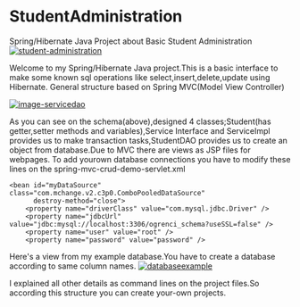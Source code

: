 # StudentAdministration
Spring/Hibernate Java Project about Basic Student Administration
<a href="https://ibb.co/YWGSNzN"><img src="https://i.ibb.co/8BVwmWm/student-administration.jpg" alt="student-administration" border="0"></a>

Welcome to my Spring/Hibernate Java project.This is a basic interface to make some known sql operations like select,insert,delete,update using Hibernate.
General structure based on Spring MVC(Model View Controller)

<a href="https://imgbb.com/"><img src="https://i.ibb.co/KVVysqF/image-servicedao.png" alt="image-servicedao" border="0"></a>

As you can see on the schema(above),designed 4 classes;Student(has getter,setter methods and variables),Service Interface and ServiceImpl provides us to make transaction tasks,StudentDAO provides us to create an object from database.Due to MVC there are views as JSP files for webpages.
To add yourown database connections you have to modify these lines on the spring-mvc-crud-demo-servlet.xml
  <!-- Step 1: Define Database DataSource / connection pool -->
	<bean id="myDataSource" class="com.mchange.v2.c3p0.ComboPooledDataSource"
          destroy-method="close">
        <property name="driverClass" value="com.mysql.jdbc.Driver" />
        <property name="jdbcUrl" value="jdbc:mysql://localhost:3306/ogrenci_schema?useSSL=false" />
        <property name="user" value="root" />
        <property name="password" value="password" /> 
Here's a view from my example database.You have to create a database according to same column names.
<a href="https://imgbb.com/"><img src="https://i.ibb.co/CVn5kWz/databaseexample.jpg" alt="databaseexample" border="0"></a>

I explained all other details as command lines on the project files.So according this structure you can create your-own projects.
